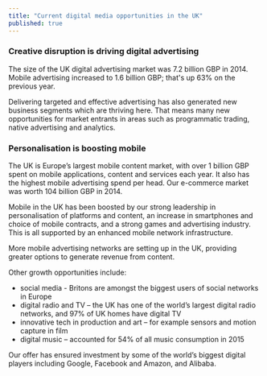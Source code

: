 ```yaml
---
title: "Current digital media opportunities in the UK"
published: true
--- 
```

### Creative disruption is driving digital advertising

The size of the UK digital advertising market was 7.2 billion GBP in 2014. Mobile advertising increased to 1.6 billion GBP; that's up 63% on the previous year. 

Delivering targeted and effective advertising has also generated new business segments which are thriving here. That means many new opportunities for market entrants in areas such as programmatic trading, native advertising and analytics.

### Personalisation is boosting mobile

The UK is Europe’s largest mobile content market, with over 1 billion GBP spent on mobile applications, content and services each year.  It also has the highest mobile advertising spend per head. Our e-commerce market was worth 104 billion GBP in 2014. 

Mobile in the UK has been boosted by our strong leadership in personalisation of platforms and content, an increase in smartphones and choice of mobile contracts, and a strong games and advertising industry. This is all supported by an enhanced mobile network infrastructure.

More mobile advertising networks are setting up in the UK, providing greater options to generate revenue from content.

Other growth opportunities include: 

- social media - Britons are amongst the biggest users of social networks in Europe
- digital radio and TV – the UK has one of the world’s largest digital radio networks, and 97% of UK homes have digital TV
- innovative tech in production and art – for example sensors and motion capture in film
- digital music – accounted for 54% of all music consumption in 2015 

Our offer has ensured investment by some of the world’s biggest digital players including Google, Facebook and Amazon, and Alibaba.
